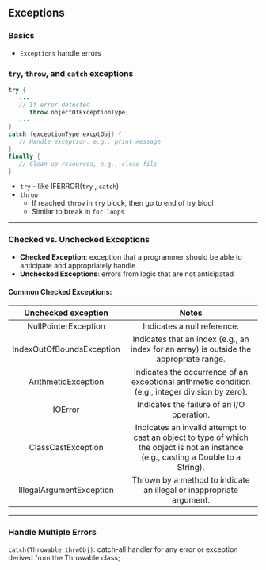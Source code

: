 ## Exceptions

### Basics
* `Exceptions` handle errors

### `try`, `throw`, and `catch` exceptions

```java
try {
   ...
   // If error detected
      throw objectOfExceptionType;
   ...
}
catch (exceptionType excptObj) {
   // Handle exception, e.g., print message
}
finally {
   // Clean up resources, e.g., close file
}
```

* `try` - like IFERROR(`try` , `catch`)
* `throw`
	+ If reached `throw` in `try` block, then go to end of try blocl
	+ Similar to break in `for loops`

***

### Checked vs. Unchecked Exceptions
* **Checked Exception**: exception that a programmer should be able to anticipate and appropriately handle
* **Unchecked Exceptions**: errors from logic that are not anticipated

#### Common Checked Exceptions:

| Unchecked exception | Notes |
|:-:|:-:|
| NullPointerException | Indicates a null reference. |
| IndexOutOfBoundsException | Indicates that an index (e.g., an index for an array) is outside the appropriate range. |
| ArithmeticException | Indicates the occurrence of an exceptional arithmetic condition (e.g., integer division by zero). |
| IOError | Indicates the failure of an I/O operation. |
| ClassCastException | Indicates an invalid attempt to cast an object to type of which the object is not an instance (e.g., casting a Double to a String). |
| IllegalArgumentException | Thrown by a method to indicate an illegal or inappropriate argument. |


***

### Handle Multiple Errors
`catch(Throwable thrwObj)`: catch-all handler for any error or exception derived from the Throwable class;
